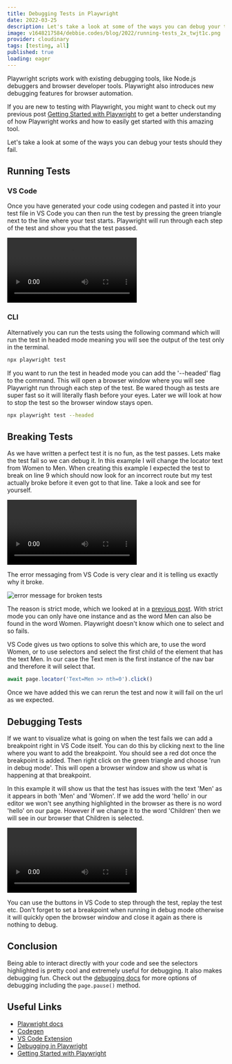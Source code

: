 ```yaml
---
title: Debugging Tests in Playwright
date: 2022-03-25
description: Let's take a look at some of the ways you can debug your tests in Playwright should they fail. Playwright scripts work with existing debugging tools, like Node.js debuggers and browser developer tools. Playwright also introduces new debugging features for browser automation.
image: v1648217584/debbie.codes/blog/2022/running-tests_2x_twjt1c.png
provider: cloudinary
tags: [testing, all]
published: true
loading: eager
---
```


Playwright scripts work with existing debugging tools, like Node.js debuggers and browser developer tools. Playwright also introduces new debugging features for browser automation.

If you are new to testing with Playwright, you might want to check out my previous post [Getting Started with Playwright](https://debbie.codes/blog/getting-started-with-playwright-testing) to get a better understanding of how Playwright works and how to easily get started with this amazing tool.

Let's take a look at some of the ways you can debug your tests should they fail.

## Running Tests

### VS Code

Once you have generated your code using codegen and pasted it into your test file in VS Code you can then run the test by pressing the green triangle next to the line where your test starts. Playwright will run through each step of the test and show you that the test passed.

<!-- <a href="https://res.cloudinary.com/debsobrien/video/upload/f_auto,q_auto/v1648208896/debbie.codes/blog/2022/running-tests_l4uye7.mp4" title="video showing tests running in vscode"><img src="https://res.cloudinary.com/debsobrien/image/upload/f_auto,q_auto/v1648209250/debbie.codes/blog/2022/runing-tests_2x_mzi8ng.png" alt="Video showing tests running in vs code" /></a> -->

<video width="auto" height="auto" controls>
  <source src="https://res.cloudinary.com/debsobrien/video/upload/f_auto,q_auto/f_auto,q_auto/v1648208896/debbie.codes/blog/2022/running-tests_l4uye7.mp4" type="video/mp4">
  <source src="https://res.cloudinary.com/debsobrien/video/upload/f_auto,q_auto/f_auto,q_auto/v1648208896/debbie.codes/blog/2022/running-tests_l4uye7.ogg" type="video/ogg">
Your browser does not support the video tag.
</video>

### CLI

Alternatively you can run the tests using the following command which will run the test in headed mode meaning you will see the output of the test only in the terminal.

```bash
npx playwright test
```

If you want to run the test in headed mode you can add the '--headed' flag to the command. This will open a browser window where you will see Playwright run through each step of the test. Be wared though as tests are super fast so it will literally flash before your eyes. Later we will look at how to stop the test so the browser window stays open.

```bash
npx playwright test --headed
```

## Breaking Tests

As we have written a perfect test it is no fun, as the test passes. Lets make the test fail so we can debug it. In this example I will change the locator text from Women to Men. When creating this example I expected the test to break on line 9 which should now look for an incorrect route but my test actually broke before it even got to that line. Take a look and see for yourself.

<!-- <a href="https://res.cloudinary.com/debsobrien/video/upload/f_auto,q_auto/v1648210220/debbie.codes/blog/2022/failing-tests_nz5bkj.mp4" title="video showing tests failing in vscode"><img src="https://res.cloudinary.com/debsobrien/image/upload/f_auto,q_auto/v1648210313/debbie.codes/blog/2022/tests-failing_2x_ue6rrj.png" alt="Video showing tests failing in vs code" /></a> -->

<video width="auto" height="auto" controls>
  <source src="https://res.cloudinary.com/debsobrien/video/upload/f_auto,q_auto/v1648210220/debbie.codes/blog/2022/failing-tests_nz5bkj.mp4" type="video/mp4">
  <source src="https://res.cloudinary.com/debsobrien/video/upload/f_auto,q_auto/v1648210220/debbie.codes/blog/2022/failing-tests_nz5bkj.ogg" type="video/ogg">
Your browser does not support the video tag.
</video>

The error messaging from VS Code is very clear and it is telling us exactly why it broke.

![error message for broken tests](https://res.cloudinary.com/debsobrien/image/upload/f_auto,q_auto/v1648217584/debbie.codes/blog/2022/running-tests_2x_twjt1c.png)

The reason is strict mode, which we looked at in a [previous post](https://debbie.codes/blog/testing-iframes-with-playwright). With strict mode you can only have one instance and as the word Men can also be found in the word Women. Playwright doesn't know which one to select and so fails.

VS Code gives us two options to solve this which are, to use the word Women, or to use selectors and select the first child of the element that has the text Men. In our case the Text men is the first instance of the nav bar and therefore it will select that.

```js
await page.locator('Text=Men >> nth=0').click()
```

Once we have added this we can rerun the test and now it will fail on the url as we expected.

## Debugging Tests

If we want to visualize what is going on when the test fails we can add a breakpoint right in VS Code itself. You can do this by clicking next to the line where you want to add the breakpoint. You should see a red dot once the breakpoint is added. Then right click on the green triangle and choose 'run in debug mode'. This will open a browser window and show us what is happening at that breakpoint.

In this example it will show us that the test has issues with the text 'Men' as it appears in both 'Men' and 'Women'. If we add the word 'hello' in our editor we won't see anything highlighted in the browser as there is no word 'hello' on our page. However if we change it to the word 'Children' then we will see in our browser that Children is selected.

<!-- <a href="https://res.cloudinary.com/debsobrien/video/upload/f_auto,q_auto/v1648211390/debbie.codes/blog/2022/debugging-tests_mze1rs.mp4" title="video showing debugging tests in vscode"><img src="https://res.cloudinary.com/debsobrien/image/upload/f_auto,q_auto/v1648211568/debbie.codes/blog/2022/debugging-tests_2x_up8f32.png" alt="Video showing debugging tests in vs code" /></a> -->

<video width="auto" height="auto" controls>
  <source src="https://res.cloudinary.com/debsobrien/video/upload/f_auto,q_auto/v1648211390/debbie.codes/blog/2022/debugging-tests_mze1rs.mp4" type="video/mp4">
  <source src="https://res.cloudinary.com/debsobrien/video/upload/f_auto,q_auto/v1648211390/debbie.codes/blog/2022/debugging-tests_mze1rs.ogg" type="video/ogg">
Your browser does not support the video tag.
</video>

You can use the buttons in VS Code to step through the test, replay the test etc. Don't forget to set a breakpoint when running in debug mode otherwise it will quickly open the browser window and close it again as there is nothing to debug.

## Conclusion

Being able to interact directly with your code and see the selectors highlighted is pretty cool and extremely useful for debugging. It also makes debugging fun. Check out the [debugging docs](<(https://playwright.dev/docs/debug)>) for more options of debugging including the `page.pause()` method.

## Useful Links

- [Playwright docs](https://playwright.dev/)
- [Codegen](https://playwright.dev/docs/cli#generate-code)
- [VS Code Extension](https://marketplace.visualstudio.com/items?itemName=ms-playwright.playwright)
- [Debugging in Playwright](https://playwright.dev/docs/debug)
- [Getting Started with Playwright](https://debbie.codes/blog/getting-started-with-playwright-testing)
